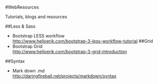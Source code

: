 #WebResources

Tutorials, blogs and resources

##Less & Sass
*  Bootstrap LESS workflow
<br  >http://www.helloerik.com/bootstrap-3-less-workflow-tutorial
##Grid
*  Bootstrap Grid
<br  >http://www.helloerik.com/bootstrap-3-grid-introduction

##Syntax
*  Mark down .md
<br  >http://daringfireball.net/projects/markdown/syntax



